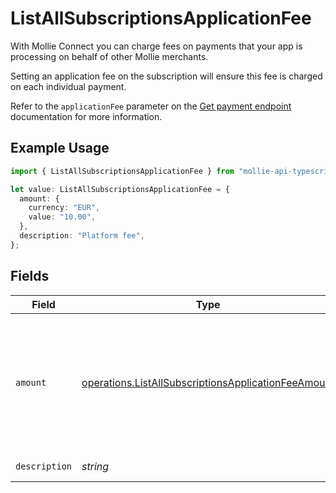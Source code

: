 # ListAllSubscriptionsApplicationFee

With Mollie Connect you can charge fees on payments that your app is processing on behalf of other Mollie
merchants.

Setting an application fee on the subscription will ensure this fee is charged on each individual payment.

Refer to the `applicationFee` parameter on the [Get payment endpoint](get-payment) documentation for more
information.

## Example Usage

```typescript
import { ListAllSubscriptionsApplicationFee } from "mollie-api-typescript/models/operations";

let value: ListAllSubscriptionsApplicationFee = {
  amount: {
    currency: "EUR",
    value: "10.00",
  },
  description: "Platform fee",
};
```

## Fields

| Field                                                                                                                      | Type                                                                                                                       | Required                                                                                                                   | Description                                                                                                                | Example                                                                                                                    |
| -------------------------------------------------------------------------------------------------------------------------- | -------------------------------------------------------------------------------------------------------------------------- | -------------------------------------------------------------------------------------------------------------------------- | -------------------------------------------------------------------------------------------------------------------------- | -------------------------------------------------------------------------------------------------------------------------- |
| `amount`                                                                                                                   | [operations.ListAllSubscriptionsApplicationFeeAmount](../../models/operations/listallsubscriptionsapplicationfeeamount.md) | :heavy_check_mark:                                                                                                         | In v2 endpoints, monetary amounts are represented as objects with a `currency` and `value` field.                          |                                                                                                                            |
| `description`                                                                                                              | *string*                                                                                                                   | :heavy_check_mark:                                                                                                         | N/A                                                                                                                        | Platform fee                                                                                                               |